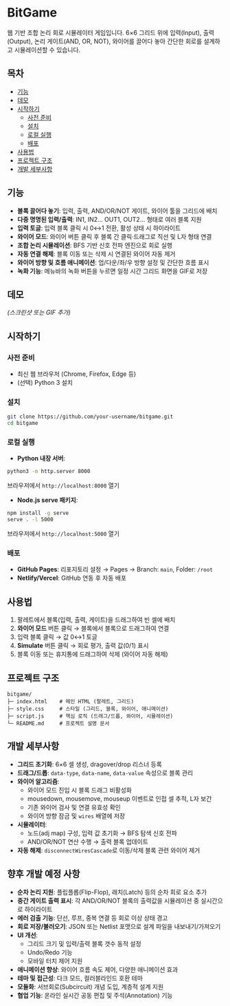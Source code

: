 # BitGame

웹 기반 조합 논리 회로 시뮬레이터 게임입니다. 6×6 그리드 위에 입력(Input), 출력(Output), 논리 게이트(AND, OR, NOT), 와이어를 끌어다 놓아 간단한 회로를 설계하고 시뮬레이션할 수 있습니다.

## 목차
- [기능](#기능)
- [데모](#데모)
- [시작하기](#시작하기)
  - [사전 준비](#사전-준비)
  - [설치](#설치)
  - [로컬 실행](#로컬-실행)
  - [배포](#배포)
- [사용법](#사용법)
- [프로젝트 구조](#프로젝트-구조)
- [개발 세부사항](#개발-세부사항)

## 기능
- **블록 끌어다 놓기**: 입력, 출력, AND/OR/NOT 게이트, 와이어 툴을 그리드에 배치
- **다중 명명된 입력/출력**: IN1, IN2… OUT1, OUT2… 형태로 여러 블록 지원
- **입력 토글**: 입력 블록 클릭 시 0↔1 전환, 활성 상태 시 하이라이트
- **와이어 모드**: 와이어 버튼 클릭 후 블록 간 클릭·드래그로 직선 및 L자 형태 연결
- **조합 논리 시뮬레이션**: BFS 기반 신호 전파 엔진으로 회로 실행
- **자동 연결 해제**: 블록 이동 또는 삭제 시 연결된 와이어 자동 제거
- **와이어 방향 및 흐름 애니메이션**: 업/다운/좌/우 방향 설정 및 간단한 흐름 표시
- **녹화 기능**: 메뉴바의 녹화 버튼을 누르면 일정 시간 그리드 화면을 GIF로 저장

## 데모
*(스크린샷 또는 GIF 추가)*

## 시작하기

### 사전 준비
- 최신 웹 브라우저 (Chrome, Firefox, Edge 등)
- (선택) Python 3 설치

### 설치
```bash
git clone https://github.com/your-username/bitgame.git
cd bitgame
```

### 로컬 실행
- **Python 내장 서버**:
```bash
python3 -m http.server 8000
```
브라우저에서 `http://localhost:8000` 열기

- **Node.js serve 패키지**:
```bash
npm install -g serve
serve . -l 5000
```
브라우저에서 `http://localhost:5000` 열기

### 배포
- **GitHub Pages**: 리포지토리 설정 → Pages → Branch: `main`, Folder: `/root`
- **Netlify/Vercel**: GitHub 연동 후 자동 배포

## 사용법
1. 팔레트에서 블록(입력, 출력, 게이트)을 드래그하여 빈 셀에 배치
2. **와이어 모드** 버튼 클릭 → 블록에서 블록으로 드래그하여 연결
3. 입력 블록 클릭 → 값 0↔1 토글
4. **Simulate** 버튼 클릭 → 회로 평가, 출력 값(0/1) 표시
5. 블록 이동 또는 휴지통에 드래그하여 삭제 (와이어 자동 해제)

## 프로젝트 구조
```text
bitgame/
├─ index.html    # 메인 HTML (팔레트, 그리드)
├─ style.css     # 스타일 (그리드, 블록, 와이어, 애니메이션)
├─ script.js     # 핵심 로직 (드래그/드롭, 와이어, 시뮬레이션)
└─ README.md     # 프로젝트 설명 문서
```

## 개발 세부사항
- **그리드 초기화**: 6×6 셀 생성, dragover/drop 리스너 등록
- **드래그/드롭**: `data-type`, `data-name`, `data-value` 속성으로 블록 관리
- **와이어 알고리즘**:
  - 와이어 모드 진입 시 블록 드래그 비활성화
  - mousedown, mousemove, mouseup 이벤트로 인접 셀 추적, L자 보간
  - 기존 와이어 검사 및 연결 유효성 확인
  - 와이어 방향 잠금 및 `wires` 배열에 저장
- **시뮬레이터**:
  - 노드(adj map) 구성, 입력 값 초기화 → BFS 탐색 신호 전파
  - AND/OR/NOT 연산 수행 → 출력 블록 업데이트
- **자동 해제**: `disconnectWiresCascade`로 이동/삭제 블록 관련 와이어 제거

## 향후 개발 예정 사항
- **순차 논리 지원**: 플립플롭(Flip-Flop), 래치(Latch) 등의 순차 회로 요소 추가  
- **중간 게이트 출력 표시**: 각 AND/OR/NOT 블록의 출력값을 시뮬레이션 중 실시간으로 하이라이트  
- **에러 검출 기능**: 단선, 루프, 중복 연결 등 회로 이상 상태 경고  
- **회로 저장/불러오기**: JSON 또는 Netlist 포맷으로 설계 파일을 내보내기/가져오기  
- **UI 개선**:  
  - 그리드 크기 및 입력/출력 블록 갯수 동적 설정  
  - Undo/Redo 기능  
  - 모바일 터치 제어 지원  
- **애니메이션 향상**: 와이어 흐름 속도 제어, 다양한 애니메이션 효과  
- **테마 및 접근성**: 다크 모드, 컬러블라인드 호환 테마  
- **모듈화**: 서브회로(Subcircuit) 개념 도입, 계층적 설계 지원  
- **협업 기능**: 온라인 실시간 공동 편집 및 주석(Annotation) 기능  

